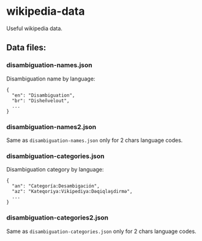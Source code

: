 # wikipedia-data

Useful wikipedia data.

## Data files:

### disambiguation-names.json

Disambiguation name by language:
```
{
  "en": "Disambiguation",
  "br": "Disheñvelout",
  ...
}
```

### disambiguation-names2.json

Same as `disambiguation-names.json` only for 2 chars language codes.

### disambiguation-categories.json

Disambiguation category by language:
```
{
  "an": "Categoría:Desambigación",
  "az": "Kateqoriya:Vikipediya:Dəqiqləşdirmə",
  ...
}
```

### disambiguation-categories2.json

Same as `disambiguation-categories.json` only for 2 chars language codes.
